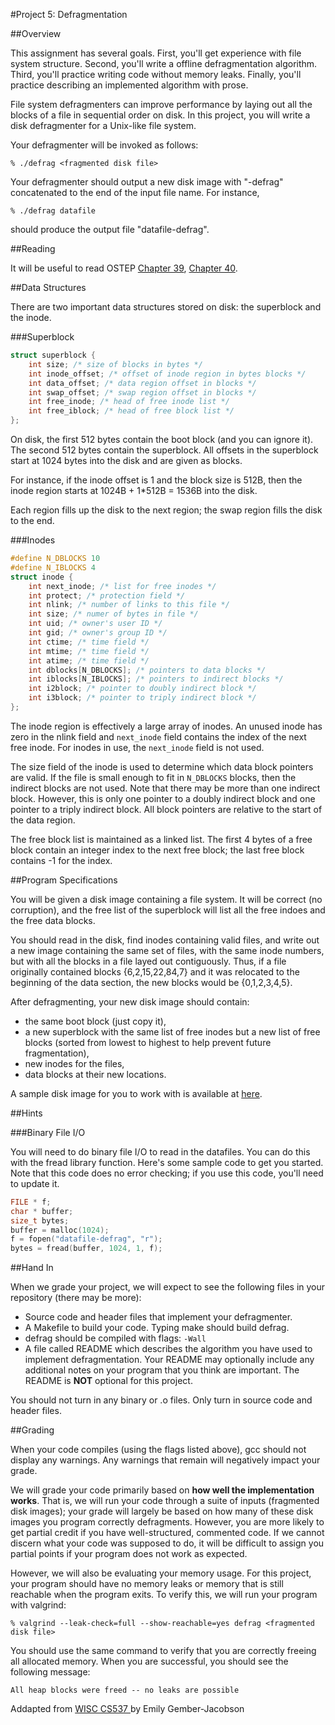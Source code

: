 #Project 5: Defragmentation

##Overview

This assignment has several goals. First, you'll get experience with file system structure. Second, you'll write a offline defragmentation algorithm. Third, you'll practice writing code without memory leaks. Finally, you'll practice describing an implemented algorithm with prose.

File system defragmenters can improve performance by laying out all the blocks of a file in sequential order on disk. In this project, you will write a disk defragmenter for a Unix-like file system.

Your defragmenter will be invoked as follows:

```shell
% ./defrag <fragmented disk file>
```

Your defragmenter should output a new disk image with "-defrag" concatenated to the end of the input file name. For instance,

```shell
% ./defrag datafile
```

should produce the output file "datafile-defrag".

##Reading

It will be useful to read OSTEP [Chapter 39](http://pages.cs.wisc.edu/~remzi/OSTEP/file-intro.pdf), 
[Chapter 40](http://pages.cs.wisc.edu/~remzi/OSTEP/file-implementation.pdf).

##Data Structures

There are two important data structures stored on disk: the superblock and the inode.

###Superblock

```C
struct superblock { 
    int size; /* size of blocks in bytes */ 
    int inode_offset; /* offset of inode region in bytes blocks */ 
    int data_offset; /* data region offset in blocks */ 
    int swap_offset; /* swap region offset in blocks */ 
    int free_inode; /* head of free inode list */ 
    int free_iblock; /* head of free block list */ 
};
```

On disk, the first 512 bytes contain the boot block (and you can ignore it). The second 512 bytes contain the superblock. All offsets in the superblock start at 1024 bytes into the disk and are given as blocks.

For instance, if the inode offset is 1 and the block size is 512B, then the inode region starts at 1024B + 1*512B = 1536B into the disk.

Each region fills up the disk to the next region; the swap region fills the disk to the end.

###Inodes

```C
#define N_DBLOCKS 10 
#define N_IBLOCKS 4 
struct inode {
    int next_inode; /* list for free inodes */ 
    int protect; /* protection field */ 
    int nlink; /* number of links to this file */ 
    int size; /* numer of bytes in file */ 
    int uid; /* owner's user ID */ 
    int gid; /* owner's group ID */ 
    int ctime; /* time field */ 
    int mtime; /* time field */ 
    int atime; /* time field */ 
    int dblocks[N_DBLOCKS]; /* pointers to data blocks */ 
    int iblocks[N_IBLOCKS]; /* pointers to indirect blocks */ 
    int i2block; /* pointer to doubly indirect block */ 
    int i3block; /* pointer to triply indirect block */ 
};
```

The inode region is effectively a large array of inodes. An unused inode has zero in the nlink field and `next_inode` field contains the index of the next free inode. For inodes in use, the `next_inode` field is not used.

The size field of the inode is used to determine which data block pointers are valid. If the file is small enough to fit in `N_DBLOCKS` blocks, then the indirect blocks are not used. Note that there may be more than one indirect block. However, this is only one pointer to a doubly indirect block and one pointer to a triply indirect block. All block pointers are relative to the start of the data region.

The free block list is maintained as a linked list. The first 4 bytes of a free block contain an integer index to the next free block; the last free block contains -1 for the index.

##Program Specifications

You will be given a disk image containing a file system. It will be correct (no corruption), and the free list of the superblock will list all the free indoes and the free data blocks.

You should read in the disk, find inodes containing valid files, and write out a new image containing the same set of files, with the same inode numbers, but with all the blocks in a file layed out contiguously. Thus, if a file originally contained blocks {6,2,15,22,84,7} and it was relocated to the beginning of the data section, the new blocks would be {0,1,2,3,4,5}.

After defragmenting, your new disk image should contain:

* the same boot block (just copy it),
* a new superblock with the same list of free inodes but a new list of free blocks (sorted from lowest to highest to help prevent future fragmentation),
* new inodes for the files,
* data blocks at their new locations.

A sample disk image for you to work with is available at [here](../src_a/datafile-frag.txt).

##Hints

###Binary File I/O

You will need to do binary file I/O to read in the datafiles. You can do this with the fread library function. Here's some sample code to get you started. Note that this code does no error checking; if you use this code, you'll need to update it.

```C
FILE * f; 
char * buffer; 
size_t bytes; 
buffer = malloc(1024); 
f = fopen("datafile-defrag", "r"); 
bytes = fread(buffer, 1024, 1, f); 
```

##Hand In

When we grade your project, we will expect to see the following files in your repository (there may be more):

* Source code and header files that implement your defragmenter.
* A Makefile to build your code. Typing make should build defrag. 
* defrag should be compiled with flags: `-Wall`
* A file called README which describes the algorithm you have used to implement defragmentation. Your README may optionally include any additional notes on your program that you think are important. The README is **NOT** optional for this project.

You should not turn in any binary or .o files. Only turn in source code and header files.

##Grading

When your code compiles (using the flags listed above), gcc should not display any warnings.
Any warnings that remain will negatively impact your grade.

We will grade your code primarily based on **how well the implementation works**. That is, we will run your code through a suite of inputs (fragmented disk images); your grade will largely be based on how many of these disk images you program correctly defragments. However, you are more likely to get partial credit if you have well-structured, commented code. If we cannot discern what your code was supposed to do, it will be difficult to assign you partial points if your program does not work as expected.

However, we will also be evaluating your memory usage. For this project, your program should have no memory leaks or memory that is still reachable when the program exits. To verify this, we will run your program with valgrind:

```shell
% valgrind --leak-check=full --show-reachable=yes defrag <fragmented disk file>
```

You should use the same command to verify that you are correctly freeing all allocated memory. When you are successful, you should see the following message:

```shell
All heap blocks were freed -- no leaks are possible
```

<div id="footer">
  Addapted from <a href="http://pages.cs.wisc.edu/~jacobson/cs537/S2012/projects/p5/index.php"> WISC CS537 </a> by Emily Gember-Jacobson 
</div>
